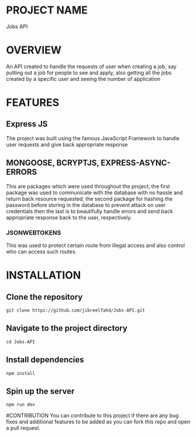 # PROJECT NAME
  Jobs API
  
# OVERVIEW
  An API created to handle the requests of user when creating a job, say putting out a job for people to see and apply, also getting all the jobs created by a specific user and seeing the
  number of application
  
# FEATURES
  ## Express JS 
  The project was built using the famous JavaScript Framework to handle user requests and give back appropriate response
  ## MONGOOSE, BCRYPTJS, EXPRESS-ASYNC-ERRORS
  This are packages which were used throughout the project, the first package was used to communicate with the database with no hassle and 
  return back resource requested, the second package for hashing the password before storing in the database to prevent attack on user credentials then the last is to beautifully handle
  errors and send back appropriate response back to the user, respectively.
  ### JSONWEBTOKENS
  This was used to protect certain route from illegal access and also control who can access such routes.

# INSTALLATION
  ## Clone the repository
    git clone https://github.com/jibreelfahd/Jobs-API.git
  ## Navigate to the project directory
    cd Jobs-API
  ## Install dependencies
    npm install
  ## Spin up the server
    npm run dev

  #CONTRIBUTION
    You can contribute to this project if there are any bug fixes and additional features to be added as you can fork this repo and open a pull request. 
